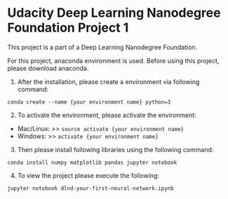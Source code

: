 # Udacity Deep Learning Nanodegree Foundation Project 1

This project is a part of a Deep Learning Nanodegree Foundation.

For this project, anaconda environment is used. Before using this project, please download anaconda.

1. After the  installation, please create a environment via following command:

```conda create --name {your environment name} python=3```

2. To activate the environment, please activate the environment:

* Mac/Linux: >> ```source activate {your environment name}```
* Windows: >> ```activate {your environment name}```

3. Then please install following libraries using the following command:

```conda install numpy matplotlib pandas jupyter notebook```

4. To view the project please execute the following:

```jupyter notebook dlnd-your-first-neural-network.ipynb```
